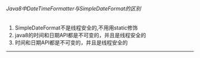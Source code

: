 ######  Java8中DateTimeFormatter与SimpleDateFormat的区别
1. SimpleDateFormat不是线程安全的,不用用static修饰
2. java8的时间和日期API都是不可变的，并且是线程安全的
3. 时间和日期API都是不可变的，并且是线程安全的

---
